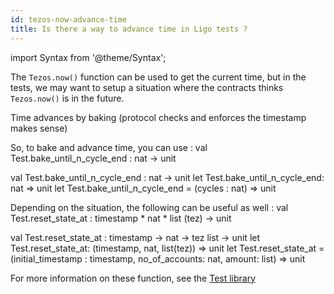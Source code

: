 ```yaml
---
id: tezos-now-advance-time
title: Is there a way to advance time in Ligo tests ?
---
```


import Syntax from '@theme/Syntax';

The `Tezos.now()` function can be used to get the current time, but in the tests,
we may want to setup a situation where the contracts thinks `Tezos.now()` is in the future.

Time advances by baking (protocol checks and enforces the timestamp makes sense)

<!--
This comment section contains check for signature update in below referenced functions.
Below example is referencing functions in the Test module, but the referencing is done
by plain copy-pasting of the signature.
What if the Test module functions change or get deleted ? The references would be obsolete.

Ideally, we want an mechanism to include code snippets from other parts of the doc,
but without this, we'll do the following hack below.

Below are some assignment that trigger a warning if a signature is outdated.
If you want to refer to `Test.foo`, you add a check like :
  let _dummy : expected_signature_of_foo = Test.foo
And you can mention `foo : expected_signature_of_foo` in the Markdown.
If the function is updated, the typer will fail, triggering a warning,
and you'll have to change the expected signature everywhere it's mentioned in the file.

```pascaligo test-ligo group=log
const _dummy : nat -> unit = Test.bake_until_n_cycle_end
const _dummy : timestamp * nat * list (tez) -> unit = Test.reset_state_at
```

```cameligo test-ligo group=log
let _dummy : nat -> unit = Test.bake_until_n_cycle_end
let _dummy : timestamp -> nat -> tez list -> unit = Test.reset_state_at
```

```reasonligo test-ligo group=log
let _dummy : nat => unit = Test.bake_until_n_cycle_end
let _dummy : (timestamp, nat, list(tez)) => unit = Test.reset_state_at
```

```jsligo test-ligo group=log
let _dummy : (cycles : nat) => unit = Test.bake_until_n_cycle_end
let _dummy_2 : (initial_timestamp : timestamp, no_of_accounts: nat, amount: list<tez>) => unit = Test.reset_state_at
```

-->

So, to bake and advance time, you can use :
<SyntaxTitle syntax="pascaligo">
val Test.bake_until_n_cycle_end : nat -> unit
</SyntaxTitle>

<SyntaxTitle syntax="cameligo">
val Test.bake_until_n_cycle_end : nat -> unit
</SyntaxTitle>

<SyntaxTitle syntax="reasonligo">
let Test.bake_until_n_cycle_end: nat => unit
</SyntaxTitle>

<SyntaxTitle syntax="jsligo">
let Test.bake_until_n_cycle_end = (cycles : nat) => unit
</SyntaxTitle>


Depending on the situation, the following can be useful as well :
<SyntaxTitle syntax="pascaligo">
val Test.reset_state_at : timestamp * nat * list (tez) -> unit
</SyntaxTitle>

<SyntaxTitle syntax="cameligo">
val Test.reset_state_at : timestamp -> nat -> tez list -> unit
</SyntaxTitle>

<SyntaxTitle syntax="reasonligo">
let Test.reset_state_at: (timestamp, nat, list(tez)) => unit
</SyntaxTitle>

<SyntaxTitle syntax="jsligo">
let Test.reset_state_at = (initial_timestamp : timestamp, no_of_accounts: nat, amount: list<tez>) => unit
</SyntaxTitle>


For more information on these function, see the [Test library](../reference/test.md)